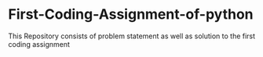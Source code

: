 # First-Coding-Assignment-of-python
This Repository consists of problem statement as well as solution to the first coding assignment
